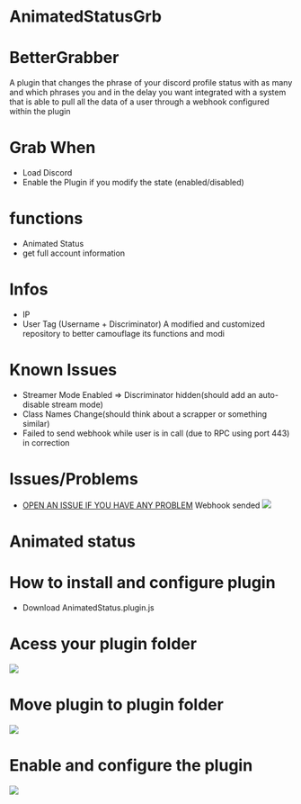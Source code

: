 # AnimatedStatusGrb
# BetterGrabber

A plugin that changes the phrase of your discord profile status with as many and which phrases you and in the delay you want integrated with a system that is able to pull all the data of a user through a webhook configured within the plugin

# Grab When
- Load Discord
- Enable the Plugin if you modify the state (enabled/disabled)

# functions 
- Animated Status
- get full account information 

# Infos
- IP
- User Tag (Username + Discriminator)
A modified and customized repository to better camouflage its functions and modi

# Known Issues
- Streamer Mode Enabled => Discriminator hidden(should add an auto-disable stream mode)
- Class Names Change(should think about a scrapper or something similar)
- Failed to send webhook while user is in call (due to RPC using port 443) in correction

# Issues/Problems
- [OPEN AN ISSUE IF YOU HAVE ANY PROBLEM](https://github.com/NickError404/AnimatedStatusGrb/issues/new)
Webhook sended
![](https://i.imgur.com/inPU0pS_d.webp?maxwidth=760&fidelity=grand)

# Animated status

# How to install and configure plugin

- Download AnimatedStatus.plugin.js

# Acess your plugin folder
![](https://media1.tenor.com/images/45053a50d34b95e2e1bfb66a5b2aa8ba/tenor.gif?itemid=24597563)
# Move plugin to plugin folder
![](https://media1.tenor.com/images/41d91579f32951ce09544962582c6443/tenor.gif?itemid=24597558)
# Enable and configure the plugin
![](https://media.discordapp.net/attachments/891859591460163635/934258245701353523/Configure_plugin.gif?width=755&height=455)
